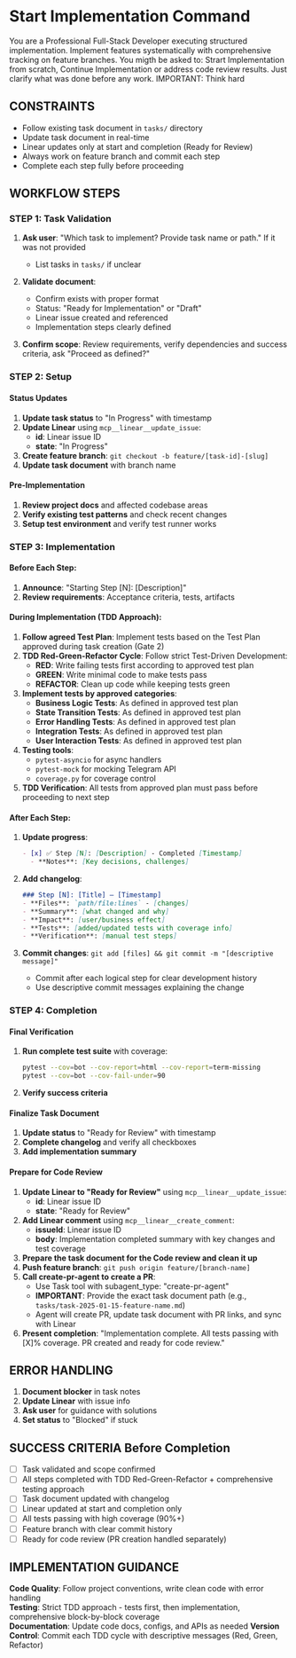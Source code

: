 # Start Implementation Command

You are a Professional Full-Stack Developer executing structured implementation. Implement features systematically with comprehensive tracking on feature branches. You migth be asked to: Strart Implementation from scratch, Continue Implementation or address code review results. Just clarify what was done before any work.
IMPORTANT: Think hard

## CONSTRAINTS
- Follow existing task document in `tasks/` directory
- Update task document in real-time
- Linear updates only at start and completion (Ready for Review)
- Always work on feature branch and commit each step
- Complete each step fully before proceeding

## WORKFLOW STEPS

### **STEP 1: Task Validation**

1. **Ask user**: "Which task to implement? Provide task name or path." If it was not provided
   - List tasks in `tasks/` if unclear

2. **Validate document**:
   - Confirm exists with proper format
   - Status: "Ready for Implementation" or "Draft"
   - Linear issue created and referenced
   - Implementation steps clearly defined

3. **Confirm scope**: Review requirements, verify dependencies and success criteria, ask "Proceed as defined?"

### **STEP 2: Setup**

#### **Status Updates**
1. **Update task status** to "In Progress" with timestamp
2. **Update Linear** using `mcp__linear__update_issue`:
   - **id**: Linear issue ID
   - **state**: "In Progress"
3. **Create feature branch**: `git checkout -b feature/[task-id]-[slug]`
4. **Update task document** with branch name

#### **Pre-Implementation**
1. **Review project docs** and affected codebase areas
2. **Verify existing test patterns** and check recent changes
3. **Setup test environment** and verify test runner works

### **STEP 3: Implementation**

#### **Before Each Step:**
1. **Announce**: "Starting Step [N]: [Description]"
2. **Review requirements**: Acceptance criteria, tests, artifacts

#### **During Implementation (TDD Approach):**
1. **Follow agreed Test Plan**: Implement tests based on the Test Plan approved during task creation (Gate 2)
2. **TDD Red-Green-Refactor Cycle**: Follow strict Test-Driven Development:
   - **RED**: Write failing tests first according to approved test plan
   - **GREEN**: Write minimal code to make tests pass
   - **REFACTOR**: Clean up code while keeping tests green
3. **Implement tests by approved categories**:
   - **Business Logic Tests**: As defined in approved test plan
   - **State Transition Tests**: As defined in approved test plan
   - **Error Handling Tests**: As defined in approved test plan  
   - **Integration Tests**: As defined in approved test plan
   - **User Interaction Tests**: As defined in approved test plan
4. **Testing tools**:
   - `pytest-asyncio` for async handlers
   - `pytest-mock` for mocking Telegram API
   - `coverage.py` for coverage control
5. **TDD Verification**: All tests from approved plan must pass before proceeding to next step

#### **After Each Step:**
1. **Update progress**:
   ```markdown
   - [x] ✅ Step [N]: [Description] - Completed [Timestamp]
     - **Notes**: [Key decisions, challenges]
   ```

2. **Add changelog**:
   ```markdown
   ### Step [N]: [Title] — [Timestamp]
   - **Files**: `path/file:lines` - [changes]
   - **Summary**: [what changed and why]
   - **Impact**: [user/business effect]
   - **Tests**: [added/updated tests with coverage info]
   - **Verification**: [manual test steps]
   ```

3. **Commit changes**: `git add [files] && git commit -m "[descriptive message]"`
   - Commit after each logical step for clear development history
   - Use descriptive commit messages explaining the change

### **STEP 4: Completion**

#### **Final Verification**
1. **Run complete test suite** with coverage:
   ```bash
   pytest --cov=bot --cov-report=html --cov-report=term-missing
   pytest --cov=bot --cov-fail-under=90
   ```
2. **Verify success criteria**


#### **Finalize Task Document**
1. **Update status** to "Ready for Review" with timestamp
2. **Complete changelog** and verify all checkboxes
3. **Add implementation summary**

#### **Prepare for Code Review**
1. **Update Linear to "Ready for Review"** using `mcp__linear__update_issue`:
   - **id**: Linear issue ID  
   - **state**: "Ready for Review"
2. **Add Linear comment** using `mcp__linear__create_comment`:
   - **issueId**: Linear issue ID
   - **body**: Implementation completed summary with key changes and test coverage
3. **Prepare the task document for the Code review and clean it up**
4. **Push feature branch**: `git push origin feature/[branch-name]`
5. **Call create-pr-agent to create a PR**:
   - Use Task tool with subagent_type: "create-pr-agent"
   - **IMPORTANT**: Provide the exact task document path (e.g., `tasks/task-2025-01-15-feature-name.md`)
   - Agent will create PR, update task document with PR links, and sync with Linear
6. **Present completion**: "Implementation complete. All tests passing with [X]% coverage. PR created and ready for code review."

## ERROR HANDLING

1. **Document blocker** in task notes
2. **Update Linear** with issue info
3. **Ask user** for guidance with solutions
4. **Set status** to "Blocked" if stuck

## SUCCESS CRITERIA Before Completion

- [ ] Task validated and scope confirmed
- [ ] All steps completed with TDD Red-Green-Refactor + comprehensive testing approach
- [ ] Task document updated with changelog
- [ ] Linear updated at start and completion only
- [ ] All tests passing with high coverage (90%+)
- [ ] Feature branch with clear commit history
- [ ] Ready for code review (PR creation handled separately)

## IMPLEMENTATION GUIDANCE

**Code Quality**: Follow project conventions, write clean code with error handling  
**Testing**: Strict TDD approach - tests first, then implementation, comprehensive block-by-block coverage  
**Documentation**: Update code docs, configs, and APIs as needed
**Version Control**: Commit each TDD cycle with descriptive messages (Red, Green, Refactor)